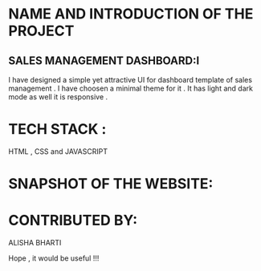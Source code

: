 # NAME AND INTRODUCTION OF THE PROJECT
## SALES MANAGEMENT DASHBOARD:I
I have designed a simple yet attractive UI for dashboard template of sales management . I have choosen a minimal theme for it . It has light and dark mode as well it is responsive .

# TECH STACK :
HTML , CSS and JAVASCRIPT 

# SNAPSHOT OF THE WEBSITE:



# CONTRIBUTED BY:
ALISHA BHARTI

Hope , it would be useful !!!

